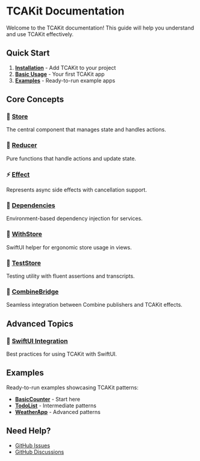 # TCAKit Documentation

Welcome to the TCAKit documentation! This guide will help you understand and use TCAKit effectively.

## Quick Start

1. **[Installation](installation.md)** - Add TCAKit to your project
2. **[Basic Usage](basic-usage.md)** - Your first TCAKit app
3. **[Examples](../Examples/)** - Ready-to-run example apps

## Core Concepts

### 🏪 [Store](store.md)
The central component that manages state and handles actions.

### 🔄 [Reducer](reducer.md)
Pure functions that handle actions and update state.

### ⚡ [Effect](effect.md)
Represents async side effects with cancellation support.

### 🔧 [Dependencies](dependencies.md)
Environment-based dependency injection for services.

### 🎯 [WithStore](withstore.md)
SwiftUI helper for ergonomic store usage in views.

### 🧪 [TestStore](teststore.md)
Testing utility with fluent assertions and transcripts.

### 🔗 [CombineBridge](combine-bridge.md)
Seamless integration between Combine publishers and TCAKit effects.

## Advanced Topics

### 📱 [SwiftUI Integration](swiftui-integration.md)
Best practices for using TCAKit with SwiftUI.

## Examples

Ready-to-run examples showcasing TCAKit patterns:

- **[BasicCounter](../Examples/BasicCounter/)** - Start here
- **[TodoList](../Examples/TodoList/)** - Intermediate patterns
- **[WeatherApp](../Examples/WeatherApp/)** - Advanced patterns

## Need Help?

- [GitHub Issues](https://github.com/ronstorm/tca-kit/issues)
- [GitHub Discussions](https://github.com/ronstorm/tca-kit/discussions)
